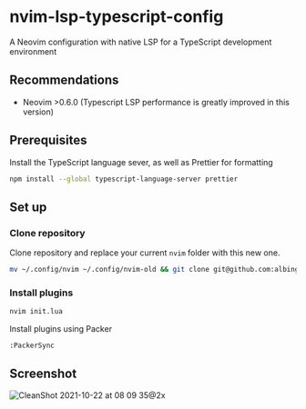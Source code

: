 # nvim-lsp-typescript-config

A Neovim configuration with native LSP for a TypeScript development environment

## Recommendations

- Neovim >0.6.0 (Typescript LSP performance is greatly improved in this version)

## Prerequisites

Install the TypeScript language sever, as well as Prettier for formatting

```sh
npm install --global typescript-language-server prettier
```

## Set up

### Clone repository

Clone repository and replace your current `nvim` folder with this new one.

```sh
mv ~/.config/nvim ~/.config/nvim-old && git clone git@github.com:albingroen/nvim-lsp-typescript-config.git ~/.config/nvim
```


### Install plugins

```sh
nvim init.lua
```

Install plugins using Packer

```
:PackerSync
```

## Screenshot

![CleanShot 2021-10-22 at 08 09 35@2x](https://user-images.githubusercontent.com/19674362/138401976-daedf600-6fbc-49c3-a221-adeadf7e2b3d.png)
